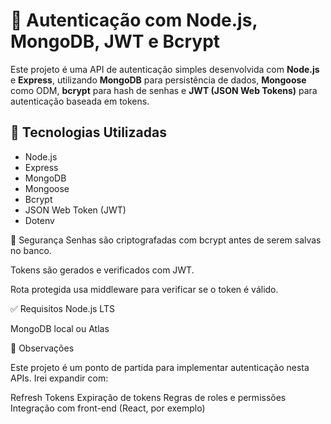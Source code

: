 # 🔐 Autenticação com Node.js, MongoDB, JWT e Bcrypt

Este projeto é uma API de autenticação simples desenvolvida com **Node.js** e **Express**, utilizando **MongoDB** para persistência de dados, **Mongoose** como ODM, **bcrypt** para hash de senhas e **JWT (JSON Web Tokens)** para autenticação baseada em tokens.

## 🚀 Tecnologias Utilizadas

- Node.js
- Express
- MongoDB
- Mongoose
- Bcrypt
- JSON Web Token (JWT)
- Dotenv

🔐 Segurança
Senhas são criptografadas com bcrypt antes de serem salvas no banco.

Tokens são gerados e verificados com JWT.

Rota protegida usa middleware para verificar se o token é válido.

✅ Requisitos
Node.js LTS

MongoDB local ou Atlas

📌 Observações

Este projeto é um ponto de partida para implementar autenticação nesta APIs. Irei expandir com:

Refresh Tokens 
Expiração de tokens
Regras de roles e permissões
Integração com front-end (React, por exemplo)
